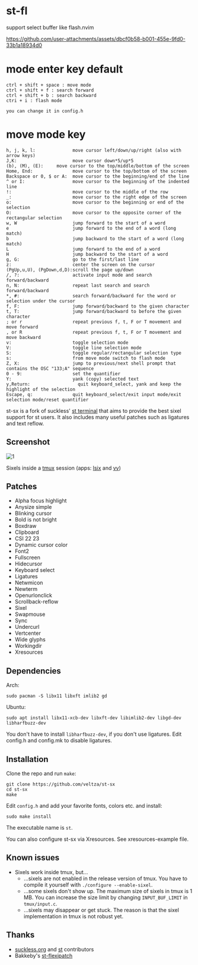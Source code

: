 # st-fl
support select buffer like flash.nvim 

https://github.com/user-attachments/assets/dbcf0b58-b001-455e-9fd0-33b1a18934d0

# mode enter key default
```
ctrl + shift + space : move mode
ctrl + shift + f : search forward
ctrl + shift + b : search backward
ctri + i : flash mode
```
`you can change it in config.h`

# move mode key
```
h, j, k, l:              move cursor left/down/up/right (also with arrow keys)
J,K:                     move cursor down*5/up*5
(b), (M), (E):     move cursor to the top/middle/bottom of the screen
Home, End:               move cursor to the top/bottom of the screen
Backspace or 0, $ or A:  move cursor to the beginning/end of the line
^ or I:                  move cursor to the beginning of the indented line
!:                       move cursor to the middle of the row
_:                       move cursor to the right edge of the screen
o:                       move cursor to the beginning or end of the selection
O:                       move cursor to the opposite corner of the rectangular selection
w, W                     jump forward to the start of a word
e                        jump forward to the end of a word (long match)
b                        jump backward to the start of a word (long match)
L                        jump forward to the end of a word
H                        jump backward to the start of a word
g, G:                    go to the first/last line
z:                       center the screen on the cursor
(PgUp,u,U), (PgDown,d,D):scroll the page up/down
/, ?:                    activate input mode and search forward/backward
n, N:                    repeat last search and search forward/backward
*, #:                    search forward/backward for the word or selection under the cursor
f, F:                    jump forward/backward to the given character
t, T:                    jump forward/backward to before the given character
; or r                   repeat previous f, t, F or T movement and move forward
, or R                   repeat previous f, t, F or T movement and move backward
v:                       toggle selection mode
V:                       toggle line selection mode
S:                       toggle regular/rectangular selection type
s:                       from move mode switch to flash mode
Z, X:                    jump to previous/next shell prompt that contains the OSC "133;A" sequence
0 - 9:                   set the quantifier
Y:                       yank (copy) selected text
y,Return:                  quit keyboard_select, yank and keep the highlight of the selection
Escape, q:               quit keyboard_select/exit input mode/exit selection mode/reset quantifier
```

st-sx is a fork of suckless' [st terminal](https://st.suckless.org/) that aims to provide the best sixel support for st users. It also includes many useful patches such as ligatures and text reflow.

## Screenshot

![1](https://github.com/veltza/st-sx/assets/106755522/0ec5f614-07fc-4843-8455-1a0020e0a0e7)

Sixels inside a [tmux](https://github.com/tmux/tmux) session (apps: [lsix](https://github.com/hackerb9/lsix) and [vv](https://github.com/hackerb9/vv))

## Patches

- Alpha focus highlight
- Anysize simple
- Blinking cursor
- Bold is not bright
- Boxdraw
- Clipboard
- CSI 22 23
- Dynamic cursor color
- Font2
- Fullscreen
- Hidecursor
- Keyboard select
- Ligatures
- Netwmicon
- Newterm
- Openurlonclick
- Scrollback-reflow
- Sixel
- Swapmouse
- Sync
- Undercurl
- Vertcenter
- Wide glyphs
- Workingdir
- Xresources

## Dependencies

Arch:

```
sudo pacman -S libx11 libxft imlib2 gd
```

Ubuntu:

```
sudo apt install libx11-xcb-dev libxft-dev libimlib2-dev libgd-dev libharfbuzz-dev
```

You don't have to install `libharfbuzz-dev`, if you don't use ligatures. Edit config.h and config.mk to disable ligatures.

## Installation

Clone the repo and run `make`:

```
git clone https://github.com/veltza/st-sx
cd st-sx
make
```

Edit `config.h` and add your favorite fonts, colors etc. and install:

```
sudo make install
```

The executable name is `st`.

You can also configure st-sx via Xresources. See xresources-example file.

## Known issues

- Sixels work inside tmux, but...
  * ...sixels are not enabled in the release version of tmux. You have to compile it yourself with `./configure --enable-sixel`.
  * ...some sixels don't show up. The maximum size of sixels in tmux is 1 MB. You can increase the size limit by changing `INPUT_BUF_LIMIT` in `tmux/input.c`.
  * ...sixels may disappear or get stuck. The reason is that the sixel implementation in tmux is not robust yet.

## Thanks

- [suckless.org](https://suckless.org/) and [st](https://st.suckless.org/) contributors
- Bakkeby's [st-flexipatch](https://github.com/bakkeby/st-flexipatch)
